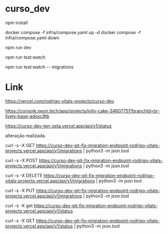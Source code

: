 # curso_dev

npm install

docker compose -f infra/compose.yaml up -d
docker compose -f infra/compose.yaml down

npm run dev

npm run test:watch

npm run test:watch -- migrations

# Link

https://vercel.com/rodrigo-vitals-projects/curso-dev


https://console.neon.tech/app/projects/jolly-cake-34607751?branchId=br-lively-base-adoxc9tb


https://curso-dev-ten-zeta.vercel.app/api/v1/status

alteração realizada.


curl -s -X GET https://curso-dev-git-fix-migration-endpoint-rodrigo-vitals-projects.vercel.app/api/v1/migrations | python3 -m json.tool

curl -s -X POST https://curso-dev-git-fix-migration-endpoint-rodrigo-vitals-projects.vercel.app/api/v1/migrations | python3 -m json.tool

curl -s -X DELETE https://curso-dev-git-fix-migration-endpoint-rodrigo-vitals-projects.vercel.app/api/v1/migrations | python3 -m json.tool

curl -s -X PUT https://curso-dev-git-fix-migration-endpoint-rodrigo-vitals-projects.vercel.app/api/v1/migrations | python3 -m json.tool

curl -s -X get https://curso-dev-git-fix-migration-endpoint-rodrigo-vitals-projects.vercel.app/api/v1/status

curl -s -X GET https://curso-dev-git-fix-migration-endpoint-rodrigo-vitals-projects.vercel.app/api/v1/status | python3 -m json.tool
